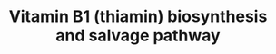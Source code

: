 ---
annotations:
- type: Pathway Ontology
  value: vitamin and vitamin metabolites signaling pathway
- type: Cell Type Ontology
  value: obsolete plant cell
authors:
- Pjaiswal
- MaintBot
- SvetaG
- Ariutta
- Khanspers
- Mkutmon
- L Dupuis
description: Thiamin, in its active form thiamin diphosphate (ThDP), is the cofactor
  for transketolases, decarboxylases, and other enzymes that make or break C-C bonds.
  Thiamin contains pyrimidine and thiazole moieties, which are synthesized separately
  in plastids and then coupled together in plastids to yield thiamin monophosphate
  (ThMP) (Goyer, 2010; Rapala-Kozik, 2011). The next steps are (in unknown order)
  export from the plastid and hydrolysis to thiamin (Goyer, 2010). Thiamin then is
  converted to ThDP in the cytosol. A remarkable feature of the pathway is that the
  thiazole synthesis protein Thi4 uses itself as sulphur donor for thiazole formation
  and undergoes only a single turnover (Chatterjee et al., 2011). This makes thiazole
  energetically very costly to produce, and puts a high premium on salvaging thiazole
  moieties from ThDP breakdown.  Biosynthesis and metabolism of thiamin and it's various
  derivatives (mono-, di- , tri- phosphates) and degradation products in plants (or
  other organisms) are far from being elucidated. This diagram is an attempt to capture
  the current state of the field
last-edited: 2020-06-25
organisms:
- Zea mays
redirect_from:
- /index.php/Pathway:WP2341
- /instance/WP2341
schema-jsonld:
- '@context': https://schema.org/
  '@id': https://wikipathways.github.io/pathways/WP2341.html
  '@type': Dataset
  creator:
    '@type': Organization
    name: WikiPathways
  description: Thiamin, in its active form thiamin diphosphate (ThDP), is the cofactor
    for transketolases, decarboxylases, and other enzymes that make or break C-C bonds.
    Thiamin contains pyrimidine and thiazole moieties, which are synthesized separately
    in plastids and then coupled together in plastids to yield thiamin monophosphate
    (ThMP) (Goyer, 2010; Rapala-Kozik, 2011). The next steps are (in unknown order)
    export from the plastid and hydrolysis to thiamin (Goyer, 2010). Thiamin then
    is converted to ThDP in the cytosol. A remarkable feature of the pathway is that
    the thiazole synthesis protein Thi4 uses itself as sulphur donor for thiazole
    formation and undergoes only a single turnover (Chatterjee et al., 2011). This
    makes thiazole energetically very costly to produce, and puts a high premium on
    salvaging thiazole moieties from ThDP breakdown.  Biosynthesis and metabolism
    of thiamin and it's various derivatives (mono-, di- , tri- phosphates) and degradation
    products in plants (or other organisms) are far from being elucidated. This diagram
    is an attempt to capture the current state of the field
  keywords:
  - adenylated thiazole carboxylate
  - hydrolase?
  - thiamine degradation products transporter
  - thiaminase II homolog (TenA2)
  - GRMZM2G118515
  - UNKNOWN
  - thiamine triphosphate
  - thiazole biosynthetic enzyme (Thi4)
  - thiamin-triphosphate synthase
  - hydroxymethylpyrimidine phosphate synthase (HMPPS)
  - 4-amino-2-methyl-5-aminomethylpyrmidine or others
  - (4-amino-2-methylpyrimidin-5-yl)methyl diphosphate
  - hydroxyethylthiazole kinase
  - GRMZM2G055458
  - 5-aminoimidazole ribotide
  - thiamine transporter (?)
  - thiamine
  - nicotinamide
  - 4-amino-5-phosphonooxymethyl-2-methylpyrimidine
  - H2O
  - thiamine pyrophosphokinase (TPPK))
  - SAM
  - ATP/GTP
  - thiamin-triphosphatase
  - thiamine phosphate pyrophosphorylase (TMP-PPase)
  - GRMZM2G094558
  - Glycine
  - COG0212
  - hydroxymethylpyrimidine (HMP) transporter
  - PO4
  - GRMZM2G001904
  - NAD
  - Thi4 enzyme
  - NAD(P)H
  - AMP
  - (4-amino-2-methylpyrimidin-5-yl)methyl
  - thiamine monophosphate transporter (?)
  - 4-methyl-5-(2-hydroxyethyl)-thiazole phosphate (HET-P)
  - thiamine monophosphate
  - GRMZM2G401934
  - GRMZM2G074097
  - ADP
  - NUDIX hydrolase
  - GRMZM2G080501
  - 4-methyl-5-(2-hydroxyethyl)-thiazole
  - GRMZM2G031461
  - GRMZM2G124911
  - Phosphoric acid
  - (4-amino-2-methylpyrimidin-5-yl)methyl phosphate
  - thiamine monophosphate phosphatase (ThMPase)
  - HCOOH
  - Water
  - AMP/GMP
  - thiamine diphosphate transporter
  - hydroxymethylpyrimidine kinase
  - thiamine diphosphate
  - 4-methyl-5-(2-hydroxyethyl)thiazole (HET)
  - hydroxymethylpyrimidine (phosphate) [HMP(P)] transporter
  - GRMZM2G018375
  - hydroxymethylpyrimidine phosphate kinase ThiD
  - GRMZM2G027663
  - PPi
  - Met, 5'dA
  - thiamine degradation products transporter (?)
  - ATP
  - thiamine transporter
  - 4-methyl-5-(2-hydroxyethyl)-thiazole transporter
  - thiaminase II (TenA1)
  - CO
  - GRMZM2G078283
  - GRMZM2G148896
  - GRMZM5G864815
  - NAD(P)
  license: CC0
  name: Vitamin B1 (thiamin) biosynthesis and salvage pathway
seo: CreativeWork
title: Vitamin B1 (thiamin) biosynthesis and salvage pathway
wpid: WP2341
---